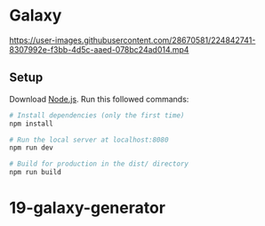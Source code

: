 # Galaxy

https://user-images.githubusercontent.com/28670581/224842741-8307992e-f3bb-4d5c-aaed-078bc24ad014.mp4

## Setup

Download [Node.js](https://nodejs.org/en/download/).
Run this followed commands:

```bash
# Install dependencies (only the first time)
npm install

# Run the local server at localhost:8080
npm run dev

# Build for production in the dist/ directory
npm run build
```

# 19-galaxy-generator

